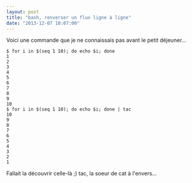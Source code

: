 ```yaml
---
layout: post
title: "bash, renverser un flux ligne à ligne"
date: "2013-12-07 10:07:00"
---
```

Voici une commande que je ne connaissais pas avant le petit déjeuner...


```
$ for i in $(seq 1 10); do echo $i; done
1
2
3
4
5
6
7
8
9
10
$ for i in $(seq 1 10); do echo $i; done | tac
10
9
8
7
6
5
4
3
2
1
```

Fallait la découvrir celle-là ;) tac, la soeur de cat à l'envers...

